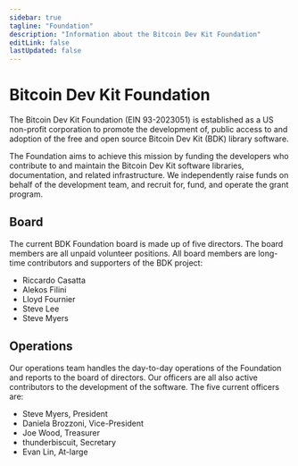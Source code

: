 ```yaml
---
sidebar: true
tagline: "Foundation"
description: "Information about the Bitcoin Dev Kit Foundation"
editLink: false
lastUpdated: false
---
```


# Bitcoin Dev Kit Foundation
The Bitcoin Dev Kit Foundation (EIN 93-2023051) is established as a US non-profit corporation to promote the development of, public access to and adoption of the free and open source Bitcoin Dev Kit (BDK) library software.

The Foundation aims to achieve this mission by funding the developers who contribute to and maintain the Bitcoin Dev Kit software libraries, documentation, and related infrastructure. We independently raise funds on behalf of the development team, and recruit for, fund, and operate the grant program.

<!-- Link to grant page -->

## Board
The current BDK Foundation board is made up of five directors. The board members are all unpaid volunteer positions. All board members are long-time contributors and supporters of the BDK project:
- Riccardo Casatta
- Alekos Filini
- Lloyd Fournier
- Steve Lee
- Steve Myers

## Operations
Our operations team handles the day-to-day operations of the Foundation and reports to the board of directors. Our officers are all also active contributors to the development of the software. The five current officers are:
- Steve Myers, President
- Daniela Brozzoni, Vice-President
- Joe Wood, Treasurer
- thunderbiscuit, Secretary
- Evan Lin, At-large
